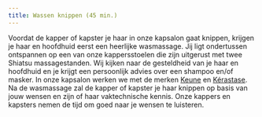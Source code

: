 ```yaml
---
title: Wassen knippen (45 min.)
---
```


Voordat de kapper of kapster je haar in onze kapsalon gaat knippen, krijgen je haar en hoofdhuid eerst een heerlijke wasmassage. Jij ligt ondertussen ontspannen op een van onze kappersstoelen die zijn uitgerust met twee Shiatsu massagestanden. Wij kijken naar de gesteldheid van je haar en hoofdhuid en je krijgt een persoonlijk advies over een shampoo en/of masker. In onze kapsalon werken we met de merken [Keune](http://www.keune.nl) en [K&eacute;rastase](http://www.kerastase.nl). Na de wasmassage zal de kapper of kapster je haar knippen op basis van jouw wensen en zijn of haar vaktechnische kennis. Onze kappers en kapsters nemen de tijd om goed naar je wensen te luisteren.